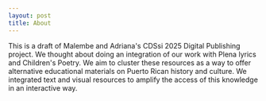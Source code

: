 ```yaml
---
layout: post
title: About
---
```


This is a draft of Malembe and Adriana's CDSsi 2025 Digital Publishing project. We thought about doing an integration of our work with Plena lyrics and Children's Poetry. We aim to cluster these resources as a way to offer alternative educational materials on Puerto Rican history and culture. We integrated text and visual resources to amplify the access of this knowledge in an interactive way. 
